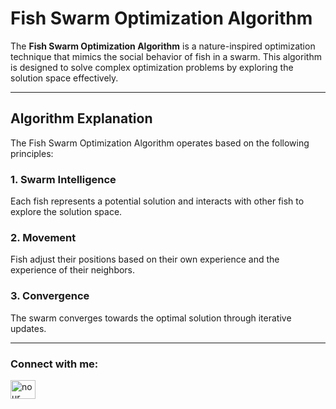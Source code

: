 # Fish Swarm Optimization Algorithm

The **Fish Swarm Optimization Algorithm** is a nature-inspired optimization technique that mimics the social behavior of fish in a swarm. This algorithm is designed to solve complex optimization problems by exploring the solution space effectively.

---

## Algorithm Explanation

The Fish Swarm Optimization Algorithm operates based on the following principles:

### 1. Swarm Intelligence
Each fish represents a potential solution and interacts with other fish to explore the solution space.

### 2. Movement
Fish adjust their positions based on their own experience and the experience of their neighbors.

### 3. Convergence
The swarm converges towards the optimal solution through iterative updates.

---

<h3 align="left">Connect with me:</h3>
<p align="left">
<a href="https://www.linkedin.com/in/nour-ghsaier-bb7248221/" target="blank"><img align="center" src="https://raw.githubusercontent.com/rahuldkjain/github-profile-readme-generator/master/src/images/icons/Social/linked-in-alt.svg" alt="nour ghsaier" height="30" width="40" /></a>
</p>


